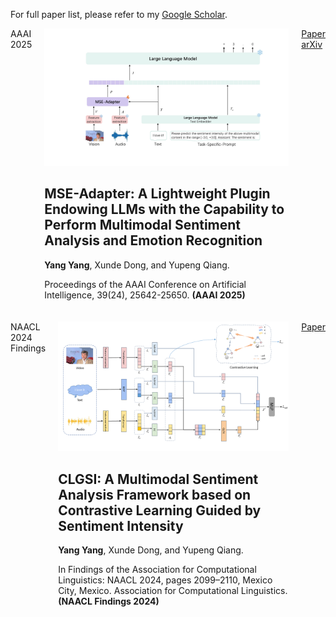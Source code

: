 For full paper list, please refer to my [Google Scholar](https://scholar.google.com/citations?user=ueMAa5wAAAAJ&hl=zh-CN).


<!-- - *<strong><strong>Yang Yang</strong></strong>, Xunde Dong, and Yupeng Qiang. 2025. MSE-Adapter: A Lightweight Plugin Endowing LLMs with the Capability to Perform Multimodal Sentiment Analysis and Emotion Recognition. Proceedings of the AAAI Conference on Artificial Intelligence, 39(24), 25642-25650. <strong><strong>(AAAI 2025)</strong></strong>.* [[Paper]](https://ojs.aaai.org/index.php/AAAI/article/download/34755/36910)[[arXiv]](https://arxiv.org/pdf/2502.12478)

- *<strong><strong>Yang Yang</strong></strong>, Xunde Dong, and Yupeng Qiang. 2024. CLGSI: A Multimodal Sentiment Analysis Framework based on Contrastive Learning Guided by Sentiment Intensity. In Findings of the Association for Computational Linguistics: NAACL 2024, pages 2099–2110, Mexico City, Mexico. Association for Computational Linguistics. <strong><strong>(NAACL Findings 2024)</strong></strong>.* [[Paper]](https://aclanthology.org/2024.findings-naacl.135.pdf) -->







<!DOCTYPE html>
<html lang="en">

<head>
  <meta charset="UTF-8">
  <meta name="viewport" content="width=device-width, initial-scale=1.0">
  <style>
   .paper-section {
      display: flex;
      align-items: start;
      gap: 20px;
      margin-bottom: 20px;
    }

   .journal-logo {
      background-color: #f5a623;
      padding: 5px 20px;
      border-radius: 5px 5px 0 0;
    }

   .journal-name {
      color: white;
      font-weight: bold;
    }

   .paper-info {
      flex: 1;
    }

   .paper-title {
      margin-top: 0;
    }

   .authors,
   .publication-info {
      margin-bottom: 0;
    }

   .action-buttons {
      display: flex;
      gap: 10px;
    }

   .button {
      padding: 5px 10px;
      background-color: #f0f0f0;
      text-decoration: none;
      border-radius: 3px;
    }

   .paper-img {
      max-width: 100%;
      height: auto;
      margin-bottom: 10px;
    }

    .aaai-logo {
      background-color: #2196f3;
    }

   .naacl-logo {
      background-color:rgb(230, 41, 41);
    }
  </style>
</head>

<body>
  <!-- 第一篇论文 -->
  <div class="paper-section">
    <div class="journal-logo">
      <span class="journal-name">AAAI 2025</span>
    </div>
    <div class="paper-info">
      <img src="../static/assets/img/publication_preview/MSE-Adapter.jpg" alt="MSE-Adapter" class="paper-img">
      <h2 class="paper-title">MSE-Adapter: A Lightweight Plugin Endowing LLMs with the Capability to Perform Multimodal Sentiment Analysis and Emotion Recognition</h2>
      <p class="authors">
        <strong>Yang Yang</strong>, Xunde Dong, and Yupeng Qiang.
      </p>
      <p class="publication-info">
        Proceedings of the AAAI Conference on Artificial Intelligence, 39(24), 25642-25650. <strong>(AAAI 2025)</strong>
      </p>
    </div>
    <div class="action-buttons">
      <a href="https://ojs.aaai.org/index.php/AAAI/article/download/34755/36910" class="button">Paper</a>
      <a href="https://arxiv.org/pdf/2502.12478" class="button">arXiv</a>
    </div>
  </div>

  <!-- 第二篇论文 -->
  <div class="paper-section">
    <div class="journal-logo">
      <span class="journal-name">NAACL 2024 Findings</span>
    </div>
    <div class="paper-info">
      <img src="../static/assets/img/publication_preview/CLGSI.png" alt="CLGSI" class="paper-img">
      <h2 class="paper-title">CLGSI: A Multimodal Sentiment Analysis Framework based on Contrastive Learning Guided by Sentiment Intensity</h2>
      <p class="authors">
        <strong>Yang Yang</strong>, Xunde Dong, and Yupeng Qiang.
      </p>
      <p class="publication-info">
        In Findings of the Association for Computational Linguistics: NAACL 2024, pages 2099–2110, Mexico City, Mexico. Association for Computational Linguistics. <strong>(NAACL Findings 2024)</strong>
      </p>
    </div>
    <div class="action-buttons">
      <a href="https://aclanthology.org/2024.findings-naacl.135.pdf" class="button">Paper</a>
    </div>
  </div>
</body>

</html>
    